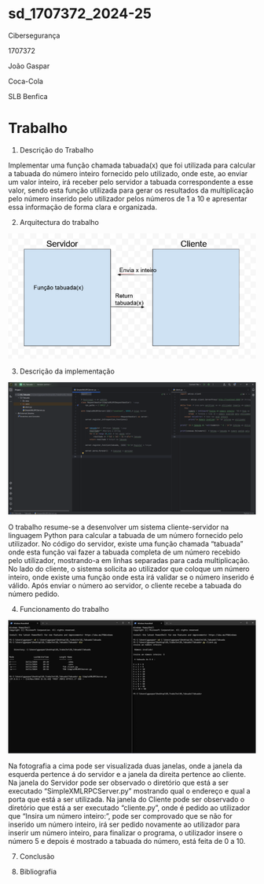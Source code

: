 # sd_1707372_2024-25

Cibersegurança
 
1707372

João Gaspar

Coca-Cola

SLB Benfica

# Trabalho

1. Descrição do Trabalho

Implementar uma função chamada tabuada(x) que foi utilizada para calcular a tabuada do número inteiro fornecido pelo utilizado, onde este, ao enviar um valor inteiro, irá receber pelo servidor a tabuada correspondente a esse valor, sendo esta função utilizada para gerar os resultados da multiplicação pelo número inserido pelo utilizador pelos números de 1 a 10 e apresentar essa informação de forma clara e organizada.	

2. Arquitectura do trabalho

![Fotografia da Arquitetura do Trabalho](/Trabalho/Arquitetura_Trabalho.png)

3. Descrição da implementação

![Fotografia do Código do Trabalho](/Trabalho/Trabalho_Codigo.png)

O trabalho resume-se a desenvolver um sistema cliente-servidor na linguagem Python para calcular a tabuada de um número fornecido pelo utilizador. No código do servidor, existe uma função chamada “tabuada” onde esta função vai fazer a tabuada completa de um número recebido pelo utilizador, mostrando-a em linhas separadas para cada multiplicação. No lado do cliente, o sistema solicita ao utilizador que coloque um número inteiro, onde existe uma função onde esta irá validar se o número inserido é válido. Após enviar o número ao servidor, o cliente recebe a tabuada do número pedido. 

4. Funcionamento do trabalho

![Fotografia do Trabalho a Funcionar](/Trabalho/Trabalho_Funcao.png)

Na fotografia a cima  pode ser visualizada duas janelas, onde a janela da esquerda pertence á do servidor e a janela da direita pertence ao cliente. Na janela do Servidor pode ser observado o diretório que está a ser executado “SimpleXMLRPCServer.py” mostrando qual o endereço e qual a porta que está a ser utilizada. Na janela do Cliente pode ser observado o diretório que está a ser executado “cliente.py”, onde é pedido ao utilizador que “Insira um número inteiro:”, pode ser comprovado que se não for inserido um número inteiro, irá ser pedido novamente ao utilizador para inserir um número inteiro, para finalizar o programa, o utilizador insere o número 5 e depois é mostrado a tabuada do número, está feita de 0 a 10.

7. Conclusão
 
8. Bibliografia
